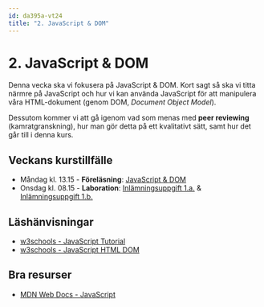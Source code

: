 ```yaml
---
id: da395a-vt24
title: "2. JavaScript & DOM"
---
```


# 2. JavaScript & DOM

Denna vecka ska vi fokusera på JavaScript & DOM. Kort sagt så ska vi titta närmre på JavaScript och hur vi kan använda JavaScript för att manipulera våra HTML-dokument (genom DOM, *Document Object Model*).

Dessutom kommer vi att gå igenom vad som menas med **peer reviewing** (kamratgranskning), hur man gör detta på ett kvalitativt sätt, samt hur det går till i denna kurs.

## Veckans kurstillfälle

- Måndag kl. 13.15 - **Föreläsning**: [JavaScript & DOM](../f1/)
- Onsdag kl. 08.15 - **Laboration**: [Inlämningsuppgift 1.a.](../i1/) & [Inlämningsuppgift 1.b.](../i2/)

## Läshänvisningar

- [w3schools - JavaScript Tutorial](https://www.w3schools.com/js/default.asp)
- [w3schools - JavaScript HTML DOM](https://www.w3schools.com/js/js_htmldom.asp)

## Bra resurser

- [MDN Web Docs - JavaScript](https://developer.mozilla.org/en-US/docs/Web/JavaScript)